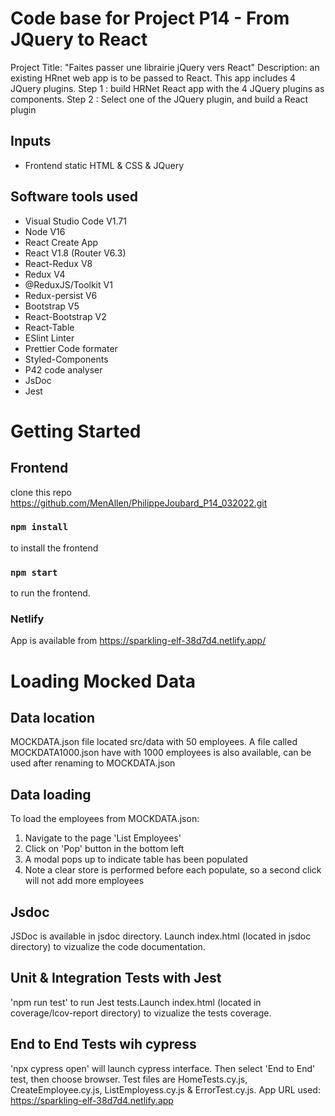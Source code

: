 # Code base for Project P14 - From JQuery to React
Project Title: "Faites passer une librairie jQuery vers React"
Description: an existing HRnet web app is to be passed to React. This app includes 4 JQuery plugins.
Step 1 : build HRNet React app with the 4 JQuery plugins as components.
Step 2 : Select one of the JQuery plugin, and build a React plugin

## Inputs
 - Frontend static HTML & CSS & JQuery

## Software tools used
 - Visual Studio Code V1.71
 - Node V16
 - React Create App
 - React V1.8 (Router V6.3)
 - React-Redux V8
 - Redux V4
 - @ReduxJS/Toolkit V1
 - Redux-persist V6
 - Bootstrap V5
 - React-Bootstrap V2
 - React-Table
 - ESlint Linter
 - Prettier Code formater
 - Styled-Components
 - P42 code analyser
 - JsDoc
 - Jest


# Getting Started

## Frontend
clone this repo https://github.com/MenAllen/PhilippeJoubard_P14_032022.git
### `npm install`
to install the frontend
### `npm start`
to run the frontend.
### Netlify
App is available from https://sparkling-elf-38d7d4.netlify.app/

# Loading Mocked Data

## Data location
MOCKDATA.json file located src/data with 50 employees.
A file called MOCKDATA1000.json have with 1000 employees is also available, can be used after renaming to MOCKDATA.json
## Data loading
To load the employees from MOCKDATA.json:
1) Navigate to the page 'List Employees'
2) Click on 'Pop' button in the bottom left
3) A modal pops up to indicate table has been populated
4) Note a clear store is performed before each populate, so a second click will not add more employees

## Jsdoc
JSDoc is available in jsdoc directory. Launch index.html (located in jsdoc directory) to vizualize the code documentation.

## Unit & Integration Tests with Jest
'npm run test' to run Jest tests.Launch index.html (located in coverage/lcov-report directory) to vizualize the tests coverage.

## End to End Tests wih cypress
'npx cypress open' will launch cypress interface. Then select 'End to End' test, then choose browser.
Test files are HomeTests.cy.js, CreateEmployee.cy.js, ListEmployess.cy.js & ErrorTest.cy.js.
App URL used: https://sparkling-elf-38d7d4.netlify.app 
